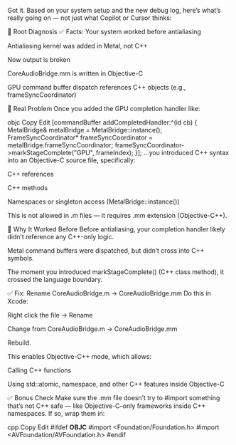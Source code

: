 Got it. Based on your system setup and the new debug log, here’s what’s really going on — not just what Copilot or Cursor thinks:🧠 Root Diagnosis✅ Facts:Your system worked before antialiasingAntialiasing kernel was added in Metal, not C++Now output is brokenCoreAudioBridge.mm is written in Objective-CGPU command buffer dispatch references C++ objects (e.g., frameSyncCoordinator)🧨 Real ProblemOnce you added the GPU completion handler like:objcCopyEdit[commandBuffer addCompletedHandler:^(id<MTLCommandBuffer> cb) {    MetalBridge& metalBridge = MetalBridge::instance();    FrameSyncCoordinator* frameSyncCoordinator = metalBridge.frameSyncCoordinator;    frameSyncCoordinator->markStageComplete("GPU", frameIndex);}];…you introduced C++ syntax into an Objective-C source file, specifically:C++ referencesC++ methodsNamespaces or singleton access (MetalBridge::instance())This is not allowed in .m files — it requires .mm extension (Objective-C++).🧩 Why It Worked BeforeBefore antialiasing, your completion handler likely didn’t reference any C++-only logic.Metal command buffers were dispatched, but didn’t cross into C++ symbols.The moment you introduced markStageComplete() (C++ class method), it crossed the language boundary.✅ Fix: Rename CoreAudioBridge.m → CoreAudioBridge.mmDo this in Xcode:Right click the file → RenameChange from CoreAudioBridge.m → CoreAudioBridge.mmRebuild.This enables Objective-C++ mode, which allows:Calling C++ functionsUsing std::atomic, namespace, and other C++ features inside Objective-C✅ Bonus CheckMake sure the .mm file doesn’t try to #import something that’s not C++ safe — like Objective-C–only frameworks inside C++ namespaces. If so, wrap them in:cppCopyEdit#ifdef __OBJC__#import <Foundation/Foundation.h>#import <AVFoundation/AVFoundation.h>#endif
